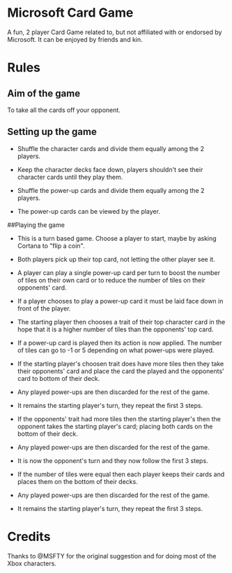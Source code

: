 # Microsoft Card Game
A fun, 2 player Card Game related to, but not affiliated with or endorsed by Microsoft. It can be enjoyed by friends and kin.

# Rules

## Aim of the game
To take all the cards off your opponent.

## Setting up the game

* Shuffle the character cards and divide them equally among the 2 players.
* Keep the character decks face down, players shouldn't see their character cards until they play them.

* Shuffle the power-up cards and divide them equally among the 2 players.
* The power-up cards can be viewed by the player.

##Playing the game

* This is a turn based game. Choose a player to start, maybe by asking Cortana to "flip a coin". 
* Both players pick up their top card, not letting the other player see it.
* A player can play a single power-up card per turn to boost the number of tiles on their own card or to reduce the number of tiles on their opponents' card.
* If a player chooses to play a power-up card it must be laid face down in front of the player.
* The starting player then chooses a trait of their top character card in the hope that it is a higher number of tiles than the opponents' top card.
* If a power-up card is played then its action is now applied. The number of tiles can go to -1 or 5 depending on what power-ups were played.

* If the starting player's choosen trait does have more tiles then they take their opponents' card and place the card the played and the opponents' card to bottom of their deck.
* Any played power-ups are then discarded for the rest of the game.
* It remains the starting player's turn, they repeat the first 3 steps.

* If the opponents' trait had more tiles then the starting player's then the opponent takes the starting player's card; placing both cards on the bottom of their deck.
* Any played power-ups are then discarded for the rest of the game.
* It is now the opponent's turn and they now follow the first 3 steps.

* If the number of tiles were equal then each player keeps their cards and places them on the bottom of their decks.
* Any played power-ups are then discarded for the rest of the game.
* It remains the starting player's turn, they repeat the first 3 steps.

# Credits
Thanks to @MSFTY for the original suggestion and for doing most of the Xbox characters.